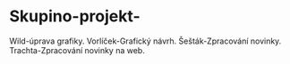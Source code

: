 # Skupino-projekt-
Wild-úprava grafiky.
Vorlíček-Grafický návrh.
Šešták-Zpracování novinky. 
Trachta-Zpracování novinky na web.


